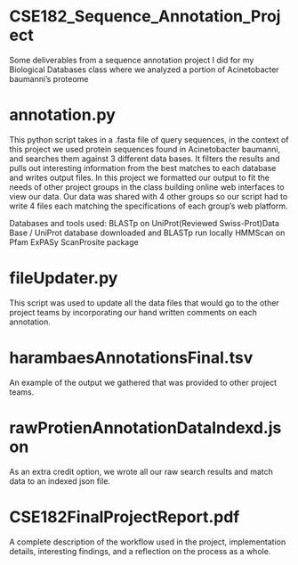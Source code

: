 # CSE182_Sequence_Annotation_Project
Some deliverables from a sequence annotation project I did for my Biological Databases class where we analyzed a portion of Acinetobacter baumanni’s proteome

# annotation.py
This python script takes in a .fasta file of query sequences, in the context of this project we used protein sequences found in Acinetobacter baumanni, and searches them against 3 different data bases. It filters the results and pulls out interesting information from the best matches to each database and writes output files. In this project we formatted our output to fit the needs of other project groups in the class building online web interfaces to view our data. Our data was shared with 4 other groups so our script had to write 4 files each matching the specifications of each group’s web platform. 

Databases and tools used:
BLASTp on UniProt(Reviewed Swiss-Prot)Data Base / UniProt database downloaded and BLASTp run locally
HMMScan on Pfam
ExPASy ScanProsite package

# fileUpdater.py
This script was used to update all the data files that would go to the other project teams by incorporating our hand written comments on each annotation. 

# harambaesAnnotationsFinal.tsv
An example of the output we gathered that was provided to other project teams.

# rawProtienAnnotationDataIndexd.json
As an extra credit option, we wrote all our raw search results and match data to an indexed json file.

# CSE182FinalProjectReport.pdf
A complete description of the workflow used in the project, implementation details, interesting findings, and a reflection on the process as a whole.
